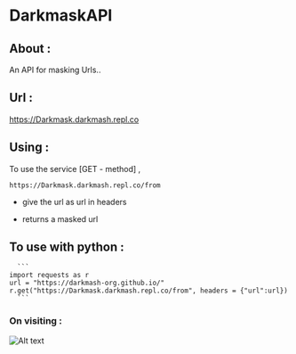 # DarkmaskAPI

## About :

An API for masking Urls..

## Url :
    
  https://Darkmask.darkmash.repl.co

## Using :

To use the service [GET - method] ,
  ```
  https://Darkmask.darkmash.repl.co/from
  ```
 
 - give the url as url in headers
    
 - returns a masked url

## To use with python :
      ```
    import requests as r
    url = "https://darkmash-org.github.io/"
    r.get("https://Darkmask.darkmash.repl.co/from", headers = {"url":url})
      ```

### On visiting :

![Alt text](https://cdn.discordapp.com/attachments/951417646191083551/1075808861216325694/image.png?raw=true "Start")
